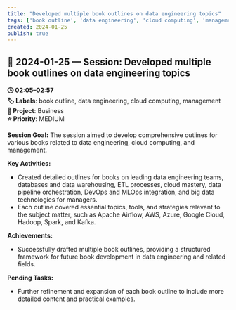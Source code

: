 ```yaml
---
title: "Developed multiple book outlines on data engineering topics"
tags: ['book outline', 'data engineering', 'cloud computing', 'management']
created: 2024-01-25
publish: true
---
```


## 📅 2024-01-25 — Session: Developed multiple book outlines on data engineering topics

**🕒 02:05–02:57**  
**🏷️ Labels**: book outline, data engineering, cloud computing, management  
**📂 Project**: Business  
**⭐ Priority**: MEDIUM  


**Session Goal:** The session aimed to develop comprehensive outlines for various books related to data engineering, cloud computing, and management.

**Key Activities:**
- Created detailed outlines for books on leading data engineering teams, databases and data warehousing, ETL processes, cloud mastery, data pipeline orchestration, DevOps and MLOps integration, and big data technologies for managers.
- Each outline covered essential topics, tools, and strategies relevant to the subject matter, such as Apache Airflow, AWS, Azure, Google Cloud, Hadoop, Spark, and Kafka.

**Achievements:**
- Successfully drafted multiple book outlines, providing a structured framework for future book development in data engineering and related fields.

**Pending Tasks:**
- Further refinement and expansion of each book outline to include more detailed content and practical examples.
